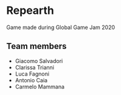 # Repearth

Game made during Global Game Jam 2020

## Team members
- Giacomo Salvadori
- Clarissa Trianni
- Luca Fagnoni
- Antonio Caia
- Carmelo Mammana

